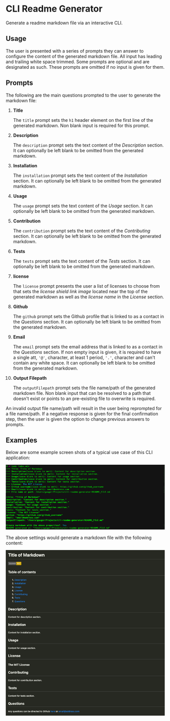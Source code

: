 # CLI Readme Generator

Generate a readme markdown file via an interactive CLI.

## Usage

The user is presented with a series of prompts they can answer to configure the
content of the generated markdown file. All input has leading and trailing white
space trimmed. Some prompts are optional and are designated as such. These
prompts are omitted if no input is given for them.

## Prompts

The following are the main questions prompted to the user to generate the
markdown file:

1. **Title**

   The `title` prompt sets the `h1` header element on the first line of the
   generated markdown. Non blank input is required for this prompt.

1. **Description**

   The `description` prompt sets the text content of the *Description* section.
   It can optionally be left blank to be omitted from the generated markdown.

1. **Installation**

   The `installation` prompt sets the text content of the *Installation* section.
   It can optionally be left blank to be omitted from the generated markdown.

1. **Usage**

   The `usage` prompt sets the text content of the *Usage* section.
   It can optionally be left blank to be omitted from the generated markdown.

1. **Contribution**

   The `contribution` prompt sets the text content of the *Contributing* section.
   It can optionally be left blank to be omitted from the generated markdown.

1. **Tests**

   The `tests` prompt sets the text content of the *Tests* section.
   It can optionally be left blank to be omitted from the generated markdown.

1. **license**

   The `license` prompt presents the user a list of licenses to choose from that
   sets the *license shield link image* located near the top of the generated
   markdown as well as the *license name* in the *License* section.

1. **Github**

   The `github` prompt sets the Github profile that is linked to as a contact in
   the *Questions* section. It can optionally be left blank to be omitted from
   the generated markdown.

1. **Email**

   The `email` prompt sets the email address that is linked to as a contact in
   the *Questions* section. If non empty input is given, it is required to have a
   single att, `'@'`, character, at least 1 period, `'.'`, character and can't
   contain any white space. It can optionally be left blank to be omitted from
   the generated markdown.

1. **Output Filepath**

   The `outputFilepath` prompt sets the file name/path of the generated markdown
   file. Non blank input that can be resolved to a path that doesn't exist or
   points to an pre-existing file to overwrite is required.

An invalid output file name/path will result in the user being reprompted for a
file name/path. If a negative response is given for the final confirmation step,
then the user is given the option to change previous answers to prompts.

## Examples

Below are some example screen shots of a typical use case of this CLI
application:

![CLI example](./docs/cli_screenshot.png "CLI example")

The above settings would generate a markdown file with the following content:

![Generated markdown example](./docs/markdown_preview_screenshot.png "Generated markdown example")
